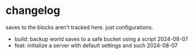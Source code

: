 # changelog

saves to the blocks aren't tracked here. just configurations.

- build: backup world saves to a safe bucket using a script 2024-08-07
- feat: initialize a server with default settings and such 2024-08-07
